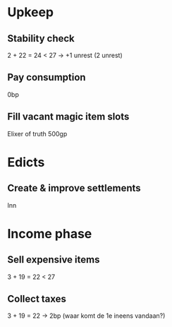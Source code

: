 # Upkeep
## Stability check
2 + 22 = 24 < 27 → +1 unrest (2 unrest)
## Pay consumption
0bp
## Fill vacant magic item slots
Elixer of truth 500gp
# Edicts
## Create & improve settlements
Inn
# Income phase
## Sell expensive items
3 + 19 = 22 < 27
## Collect taxes
3 + 19 = 22 → 2bp (waar komt de 1e ineens vandaan?)